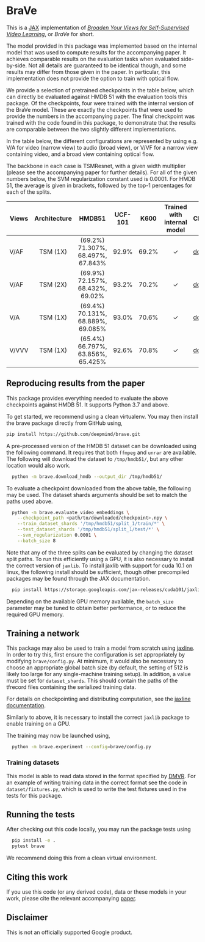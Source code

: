 # BraVe

This is a [JAX](https://jax.readthedocs.io/) implementation of
[*Broaden Your Views for Self-Supervised Video Learning*](https://arxiv.org/abs/2103.16559),
or *BraVe* for short.

The model provided in this package was implemented based on the internal model
that was used to compute results for the accompanying paper. It achieves
comparable results on the evaluation tasks when evaluated side-by-side. Not all
details are guaranteed to be identical though, and some results may differ from
those given in the paper. In particular, this implementation does not provide
the option to train with optical flow.

We provide a selection of pretrained checkpoints in the table below, which can
directly be evaluated against HMDB 51 with the evaluation tools this package. Of
the checkpoints, four were trained with the internal version of the BraVe model.
These are exactly the checkpoints that were used to provide the numbers in the
accompanying paper. The final checkpoint was trained with the code found in this
package, to demonstrate that the results are comparable between the two slightly
different implementations.

In the table below, the different configurations are represented by using e.g.
V/A for video (narrow view) to audio (broad view), or V/VF for a narrow view
containing video, and a broad view containing optical flow.

The backbone in each case is TSMResnet, with a given width multiplier (please
see the accompanying paper for further details). For all of the given numbers
below, the SVM regularization constant used is 0.0001. For HMDB 51, the average
is given in brackets, followed by the top-1 percentages for each of the splits.

<!-- mdformat off(allow long lines) -->
Views         | Architecture  | HMDB51                             | UCF-101 | K600  | Trained with internal model | Checkpoint
------------- |:-------------:|:----------------------------------:|:-------:|:-----:|:---------------------------:| -----------
V/AF          | TSM (1X)      | (69.2%) 71.307%, 68.497%, 67.843%  | 92.9%   | 69.2% | ✓                           | [download](https://storage.googleapis.com/dm-jaxline/brave/29557527_2_0.py)
V/AF          | TSM (2X)      | (69.9%) 72.157%, 68.432%, 69.02%   | 93.2%   | 70.2% | ✓                           | [download](https://storage.googleapis.com/dm-jaxline/brave/29509415_1_0.py)
V/A           | TSM (1X)      | (69.4%) 70.131%, 68.889%, 69.085%  | 93.0%   | 70.6% | ✓                           | [download](https://storage.googleapis.com/dm-jaxline/brave/29466668_1_0.py)
V/VVV         | TSM (1X)      | (65.4%) 66.797%, 63.856%, 65.425%  | 92.6%   | 70.8% | ✓                           | [download](https://storage.googleapis.com/dm-jaxline/brave/29332798_5_0.py)
<!-- mdformat on -->

## Reproducing results from the paper

This package provides everything needed to evaluate the above checkpoints
against HMDB 51. It supports Python 3.7 and above.

To get started, we recommend using a clean virtualenv. You may then install the
brave package directly from GitHub using,

```bash
pip install https://github.com/deepmind/brave.git
```

A pre-processed version of the HMDB 51 dataset can be downloaded using the
following command. It requires that both `ffmpeg` and `unrar` are available. The
following will download the dataset to `/tmp/hmdb51/`, but any other location
would also work.

```bash
  python -m brave.download_hmdb --output_dir /tmp/hmdb51/
```

To evaluate a checkpoint downloaded from the above table, the following may be
used. The dataset shards arguments should be set to match the paths used above.

```bash
  python -m brave.evaluate_video_embeddings \
    --checkpoint_path <path/to/downloaded/checkpoint>.npy \
    --train_dataset_shards '/tmp/hmdb51/split_1/train/*' \
    --test_dataset_shards '/tmp/hmdb51/split_1/test/*' \
    --svm_regularization 0.0001 \
    --batch_size 8
```

Note that any of the three splits can be evaluated by changing the dataset split
paths. To run this efficiently using a GPU, it is also necessary to install the
correct version of `jaxlib`. To install jaxlib with support for cuda 10.1 on
linux, the following install should be sufficient, though other precompiled
packages may be found through the JAX documentation.

```bash
  pip install https://storage.googleapis.com/jax-releases/cuda101/jaxlib-0.1.69+cuda101-cp39-none-manylinux2010_x86_64.whl
```

Depending on the available GPU memory available, the `batch_size` parameter may
be tuned to obtain better performance, or to reduce the required GPU memory.

## Training a network

This package may also be used to train a model from scratch using
[jaxline](https://github.com/deepmind/jaxline). In order to try this, first
ensure the configuration is set appropriately by modifying `brave/config.py`. At
minimum, it would also be necessary to choose an appropriate global batch size
(by default, the setting of 512 is likely too large for any single-machine
training setup). In addition, a value must be set for `dataset_shards`. This
should contain the paths of the tfrecord files containing the serialized
training data.

For details on checkpointing and distributing computation, see the
[jaxline documentation](https://github.com/deepmind/jaxline).

Similarly to above, it is necessary to install the correct `jaxlib` package to
enable training on a GPU.

The training may now be launched using,

```bash
  python -m brave.experiment --config=brave/config.py
```

### Training datasets

This model is able to read data stored in the format specified by
[DMVR](https://github.com/deepmind/dmvr). For an example of writing training
data in the correct format see the code in `dataset/fixtures.py`, which is used
to write the test fixtures used in the tests for this package.

## Running the tests

After checking out this code locally, you may run the package tests using

```bash
  pip install -e .
  pytest brave
```

We recommend doing this from a clean virtual environment.

## Citing this work

If you use this code (or any derived code), data or these models in your work,
please cite the relevant accompanying [paper](https://arxiv.org/abs/2103.16559).

## Disclaimer

This is not an officially supported Google product.
